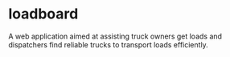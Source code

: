 # loadboard
A web application aimed at assisting truck owners get loads and dispatchers find reliable trucks to transport loads efficiently. 
